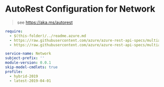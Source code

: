 # AutoRest Configuration for Network

> see https://aka.ms/autorest

``` yaml
require: 
  - $(this-folder)/../readme.azure.md
  - https://raw.githubusercontent.com/azure/azure-rest-api-specs/multiapi/specification/network/resource-manager/readme.enable-multi-api.md
  - https://raw.githubusercontent.com/azure/azure-rest-api-specs/multiapi/specification/network/resource-manager/readme.md

service-name: Network
subject-prefix: ''
module-version: 0.0.1
skip-model-cmdlets: true
profile: 
  - hybrid-2019
  - latest-2019-04-01
```